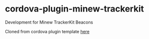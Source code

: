 # cordova-plugin-minew-trackerkit

Development for Minew TrackerKit Beacons

Cloned from cordova plugin template [here]()
